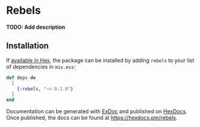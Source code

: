 # Rebels

**TODO: Add description**

## Installation

If [available in Hex](https://hex.pm/docs/publish), the package can be installed
by adding `rebels` to your list of dependencies in `mix.exs`:

```elixir
def deps do
  [
    {:rebels, "~> 0.1.0"}
  ]
end
```

Documentation can be generated with [ExDoc](https://github.com/elixir-lang/ex_doc)
and published on [HexDocs](https://hexdocs.pm). Once published, the docs can
be found at <https://hexdocs.pm/rebels>.

